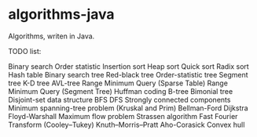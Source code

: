 algorithms-java
===============

Algorithms, writen in Java.

TODO list:

Binary search
Order statistic
Insertion sort
Heap sort
Quick sort
Radix sort
Hash table
Binary search tree
Red-black tree
Order-statistic tree
Segment tree
K-D tree
AVL-tree
Range Minimum Query (Sparse Table)
Range Minimum Query (Segment Tree)
Huffman coding
B-tree
Bimonial tree
Disjoint-set data structure
BFS
DFS
Strongly connected components
Minimum spanning-tree problem (Kruskal and Prim)
Bellman-Ford
Dijkstra
Floyd-Warshall
Maximum flow problem
Strassen algorithm
Fast Fourier Transform (Cooley–Tukey)
Knuth–Morris–Pratt
Aho-Corasick
Convex hull
